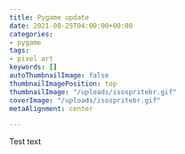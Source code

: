 ```yaml
---
title: Pygame update
date: 2021-08-25T04:00:00+00:00
categories:
- pygame
tags:
- pixel art
keywords: []
autoThumbnailImage: false
thumbnailImagePosition: top
thumbnailImage: "/uploads/isospritebr.gif"
coverImage: "/uploads/isospritebr.gif"
metaAlignment: center

---
```

Test text
